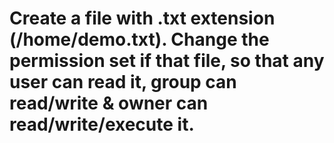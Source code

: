 # Create a file with .txt extension (/home/demo.txt). Change the permission set if that file, so that any user can read it, group can read/write & owner can read/write/execute it.
